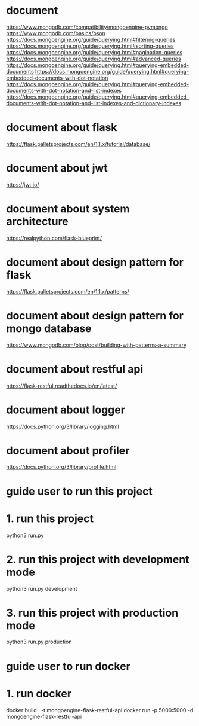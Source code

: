 # document
https://www.mongodb.com/compatibility/mongoengine-pymongo
https://www.mongodb.com/basics/bson
https://docs.mongoengine.org/guide/querying.html#filtering-queries
https://docs.mongoengine.org/guide/querying.html#sorting-queries
https://docs.mongoengine.org/guide/querying.html#pagination-queries
https://docs.mongoengine.org/guide/querying.html#advanced-queries
https://docs.mongoengine.org/guide/querying.html#querying-embedded-documents
https://docs.mongoengine.org/guide/querying.html#querying-embedded-documents-with-dot-notation
https://docs.mongoengine.org/guide/querying.html#querying-embedded-documents-with-dot-notation-and-list-indexes
https://docs.mongoengine.org/guide/querying.html#querying-embedded-documents-with-dot-notation-and-list-indexes-and-dictionary-indexes
# document about flask
https://flask.palletsprojects.com/en/1.1.x/tutorial/database/
# document about jwt
https://jwt.io/
# document about system architecture
https://realpython.com/flask-blueprint/
# document about design pattern for flask
https://flask.palletsprojects.com/en/1.1.x/patterns/
# document about design pattern for mongo database
https://www.mongodb.com/blog/post/building-with-patterns-a-summary
# document about restful api
https://flask-restful.readthedocs.io/en/latest/
# document about logger
https://docs.python.org/3/library/logging.html
# document about profiler
https://docs.python.org/3/library/profile.html

# guide user to run this project
# 1. run this project
python3 run.py 
# 2. run this project with development mode
python3 run.py development
# 3. run this project with production mode
python3 run.py production

# guide user to run docker
# 1. run docker
docker build . -t mongoengine-flask-restful-api
docker run -p 5000:5000 -d mongoengine-flask-restful-api



